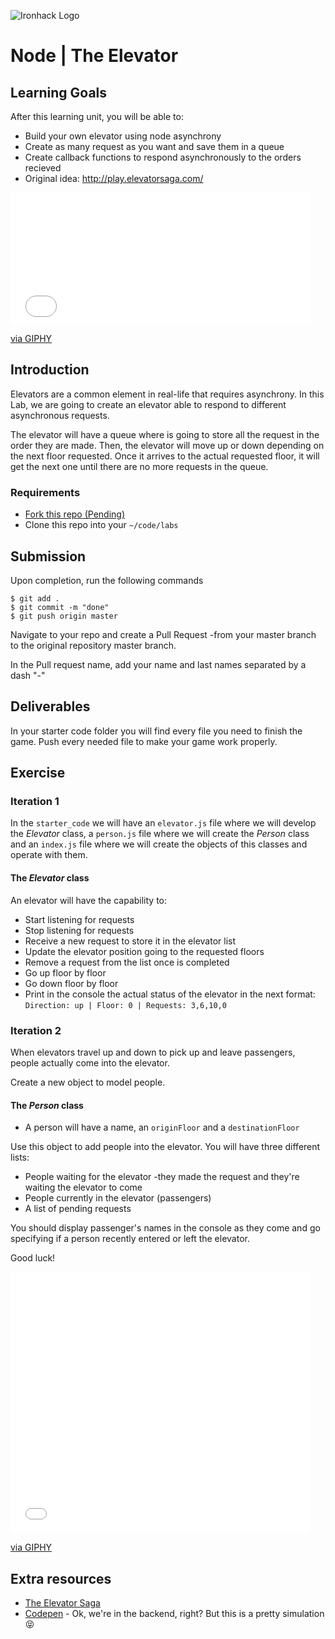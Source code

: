 ![Ironhack Logo](https://i.imgur.com/1QgrNNw.png)

# Node | The Elevator

## Learning Goals

After this learning unit, you will be able to:

- Build your own elevator using node asynchrony
- Create as many request as you want and save them in a queue
- Create callback functions to respond asynchronously to the orders recieved
- Original idea: http://play.elevatorsaga.com/

<iframe src="//giphy.com/embed/P8XjmO1TTX3Nu" width="480" height="211" frameBorder="0" class="giphy-embed" allowFullScreen></iframe><p><a href="http://giphy.com/gifs/elf-elevator-P8XjmO1TTX3Nu">via GIPHY</a></p>

## Introduction

Elevators are a common element in real-life that requires asynchrony. In this Lab, we are going to create an elevator able to respond to different asynchronous requests. 

The elevator will have a queue where is going to store all the request in the order they are made. Then, the elevator will move up or down depending on the next floor requested. Once it arrives to the actual requested floor, it will get the next one until there are no more requests in the queue.

### Requirements

- [Fork this repo (Pending)]()
- Clone this repo into your `~/code/labs`

## Submission

Upon completion, run the following commands
```
$ git add .
$ git commit -m "done"
$ git push origin master
```
Navigate to your repo and create a Pull Request -from your master branch to the original repository master branch.

In the Pull request name, add your name and last names separated by a dash "-"

## Deliverables
In your starter code folder you will find every file you need to finish the game. Push every needed file to make your game work properly.

## Exercise

### Iteration 1

In the `starter_code` we will have an `elevator.js` file where we will develop the *Elevator* class, a `person.js` file where we will create the *Person* class and an `index.js` file where we will create the objects of this classes and operate with them.

#### The *Elevator* class

An elevator will have the capability to: 

- Start listening for requests
- Stop listening for requests
- Receive a new request to store it in the elevator list
- Update the elevator position going to the requested floors
- Remove a request from the list once is completed
- Go up floor by floor
- Go down floor by floor
- Print in the console the actual status of the elevator in the next format:
  `Direction: up | Floor: 0 | Requests: 3,6,10,0`

### Iteration 2

When elevators travel up and down to pick up and leave passengers, people actually come into the elevator.

Create a new object to model people.

#### The *Person* class

- A person will have a name, an `originFloor` and a `destinationFloor`

Use this object to add people into the elevator. You will have three different lists:

- People waiting for the elevator -they made the request and they're waiting the elevator to come
- People currently in the elevator (passengers)
- A list of pending requests

You should display passenger's names in the console as they come and go specifying if a person recently entered or left the elevator.

Good luck!

<iframe src="//giphy.com/embed/l0MYIyrdQeWyEtQm4" width="480" height="418" frameBorder="0" class="giphy-embed" allowFullScreen></iframe><p><a href="http://giphy.com/gifs/foxhomeent-sad-tired-l0MYIyrdQeWyEtQm4">via GIPHY</a></p>

## Extra resources

- [The Elevator Saga](http://play.elevatorsaga.com/)
- [Codepen](http://codepen.io/brigham/pen/AErDk) - Ok, we're in the backend, right? But this is a pretty simulation :stuck_out_tongue_closed_eyes: 
